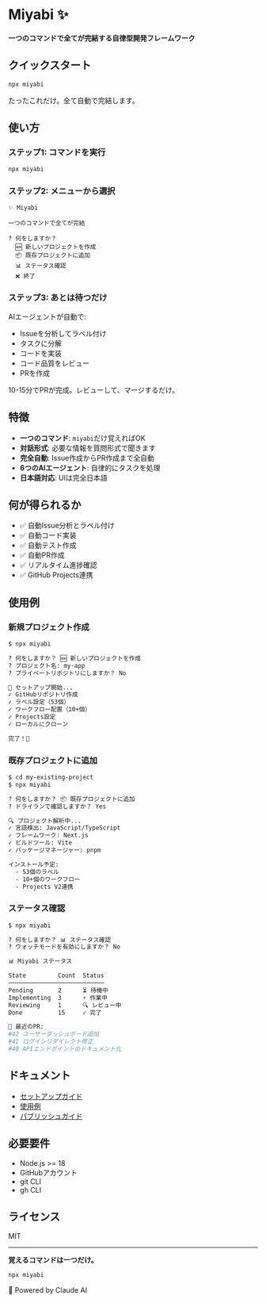 # Miyabi ✨

**一つのコマンドで全てが完結する自律型開発フレームワーク**

## クイックスタート

```bash
npx miyabi
```

たったこれだけ。全て自動で完結します。

## 使い方

### ステップ1: コマンドを実行

```bash
npx miyabi
```

### ステップ2: メニューから選択

```
✨ Miyabi

一つのコマンドで全てが完結

? 何をしますか？
  🆕 新しいプロジェクトを作成
  📦 既存プロジェクトに追加
  📊 ステータス確認
  ❌ 終了
```

### ステップ3: あとは待つだけ

AIエージェントが自動で:
- Issueを分析してラベル付け
- タスクに分解
- コードを実装
- コード品質をレビュー
- PRを作成

10-15分でPRが完成。レビューして、マージするだけ。

## 特徴

- **一つのコマンド**: `miyabi`だけ覚えればOK
- **対話形式**: 必要な情報を質問形式で聞きます
- **完全自動**: Issue作成からPR作成まで全自動
- **6つのAIエージェント**: 自律的にタスクを処理
- **日本語対応**: UIは完全日本語

## 何が得られるか

- ✅ 自動Issue分析とラベル付け
- ✅ 自動コード実装
- ✅ 自動テスト作成
- ✅ 自動PR作成
- ✅ リアルタイム進捗確認
- ✅ GitHub Projects連携

## 使用例

### 新規プロジェクト作成

```bash
$ npx miyabi

? 何をしますか？ 🆕 新しいプロジェクトを作成
? プロジェクト名: my-app
? プライベートリポジトリにしますか？ No

🚀 セットアップ開始...
✓ GitHubリポジトリ作成
✓ ラベル設定（53個）
✓ ワークフロー配置（10+個）
✓ Projects設定
✓ ローカルにクローン

完了！🎉
```

### 既存プロジェクトに追加

```bash
$ cd my-existing-project
$ npx miyabi

? 何をしますか？ 📦 既存プロジェクトに追加
? ドライランで確認しますか？ Yes

🔍 プロジェクト解析中...
✓ 言語検出: JavaScript/TypeScript
✓ フレームワーク: Next.js
✓ ビルドツール: Vite
✓ パッケージマネージャー: pnpm

インストール予定:
  - 53個のラベル
  - 10+個のワークフロー
  - Projects V2連携
```

### ステータス確認

```bash
$ npx miyabi

? 何をしますか？ 📊 ステータス確認
? ウォッチモードを有効にしますか？ No

📊 Miyabi ステータス

State         Count  Status
───────────────────────────
Pending       2      ⏳ 待機中
Implementing  3      ⚡ 作業中
Reviewing     1      🔍 レビュー中
Done          15     ✓ 完了

📝 最近のPR:
#42 ユーザーダッシュボード追加
#41 ログインリダイレクト修正
#40 APIエンドポイントのドキュメント化
```

## ドキュメント

- [セットアップガイド](docs/GETTING_STARTED.md)
- [使用例](docs/CLI_USAGE_EXAMPLES.md)
- [パブリッシュガイド](docs/PUBLICATION_GUIDE.md)

## 必要要件

- Node.js >= 18
- GitHubアカウント
- git CLI
- gh CLI

## ライセンス

MIT

---

**覚えるコマンドは一つだけ。**

```bash
npx miyabi
```

🤖 Powered by Claude AI
